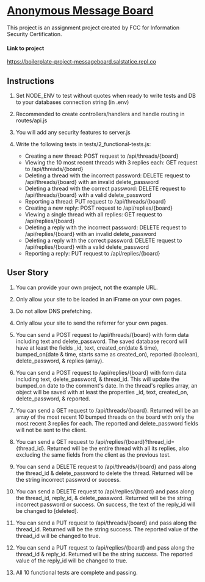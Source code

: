 # [Anonymous Message Board](https://www.freecodecamp.org/learn/information-security/information-security-projects/anonymous-message-board)

This project is an assignment project created by FCC for Information Security Certification.

#### Link to project

https://boilerplate-project-messageboard.salstatice.repl.co

## Instructions

1. Set NODE_ENV to test without quotes when ready to write tests and DB to your databases connection string (in .env)

2. Recommended to create controllers/handlers and handle routing in routes/api.js

3. You will add any security features to server.js

4. Write the following tests in tests/2_functional-tests.js:
   -  Creating a new thread: POST request to /api/threads/{board}
   -  Viewing the 10 most recent threads with 3 replies each: GET request to /api/threads/{board}
   - Deleting a thread with the incorrect password: DELETE request to /api/threads/{board} with an invalid delete_password
   - Deleting a thread with the correct password: DELETE request to /api/threads/{board} with a valid delete_password
   - Reporting a thread: PUT request to /api/threads/{board}
   - Creating a new reply: POST request to /api/replies/{board}
   - Viewing a single thread with all replies: GET request to /api/replies/{board}
   - Deleting a reply with the incorrect password: DELETE request to /api/replies/{board} with an invalid delete_password
   - Deleting a reply with the correct password: DELETE request to /api/replies/{board} with a valid delete_password
   - Reporting a reply: PUT request to /api/replies/{board}

## User Story

1. You can provide your own project, not the example URL.

2. Only allow your site to be loaded in an iFrame on your own pages.

3. Do not allow DNS prefetching.

4. Only allow your site to send the referrer for your own pages.

5. You can send a POST request to /api/threads/{board} with form data including text and delete_password. The saved database record will have at least the fields _id, text, created_on(date & time), bumped_on(date & time, starts same as created_on), reported (boolean), delete_password, & replies (array).

6. You can send a POST request to /api/replies/{board} with form data including text, delete_password, & thread_id. This will update the bumped_on date to the comment's date. In the thread's replies array, an object will be saved with at least the properties _id, text, created_on, delete_password, & reported.

7. You can send a GET request to /api/threads/{board}. Returned will be an array of the most recent 10 bumped threads on the board with only the most recent 3 replies for each. The reported and delete_password fields will not be sent to the client.

8. You can send a GET request to /api/replies/{board}?thread_id={thread_id}. Returned will be the entire thread with all its replies, also excluding the same fields from the client as the previous test.

9. You can send a DELETE request to /api/threads/{board} and pass along the thread_id & delete_password to delete the thread. Returned will be the string incorrect password or success.

10. You can send a DELETE request to /api/replies/{board} and pass along the thread_id, reply_id, & delete_password. Returned will be the string incorrect password or success. On success, the text of the reply_id will be changed to [deleted].

11. You can send a PUT request to /api/threads/{board} and pass along the thread_id. Returned will be the string success. The reported value of the thread_id will be changed to true.

12. You can send a PUT request to /api/replies/{board} and pass along the thread_id & reply_id. Returned will be the string success. The reported value of the reply_id will be changed to true.

13. All 10 functional tests are complete and passing.
